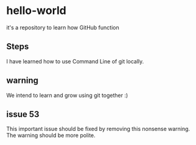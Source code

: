# hello-world
it's a repository to learn how GitHub function
## Steps
I have learned how to use Command Line of git locally.<br />

## warning
We intend to learn and grow using git together :)

## issue 53
This important issue should be fixed by removing this nonsense warning. The warning should be more polite.
